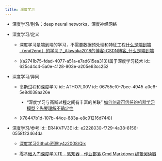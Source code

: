 ```yaml
---
title: 深度学习
---
```


- 深度学习/别名：deep neural networks，深度神经网络

- 深度学习/定义
	 - 深度学习是端到端的学习，不需要数据预处理和特征工程[什么是端到端（end2end）的学习？_Alawaka2018的博客-CSDN博客_什么是端到端](https://blog.csdn.net/Alawaka2018/article/details/80388808)

	 - ((a2741b75-fdad-4077-a51a-e7ad615ea313))属于深度学习技术
id:: 625cd4c4-5a0e-4128-903e-a205e93cc252

- 深度学习/异同
	 - 高斯过程和深度学习
id:: ATHO7L00V
id:: 06755ef0-7bee-4945-a0c6-5e8d038aa26e
		 - “深度学习与高斯过程之间有丰富的关联” [如何创造可信任的机器学习模型？先要理解不确定性](https://baijiahao.baidu.com/s?id=1621977790524086181&wfr=spider&for=pc)

	 - ((78447b1d-107b-44ce-883a-e8c91216d744))

- 深度学习/参考
id:: ER4KVFV3E
id:: e2228030-f729-4a38-8156-0558f23464da
	 - [深度学习Github资源ty4z2008/Qix](https://github.com/ty4z2008/Qix)

	 - [零基础入门深度学习(1) - 感知器 - 作业部落 Cmd Markdown 编辑阅读器](https://www.zybuluo.com/hanbingtao/note/433855)
